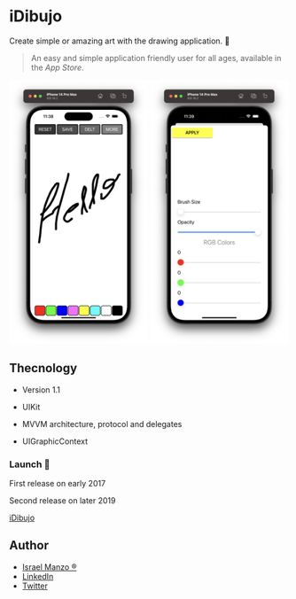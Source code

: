 # iDibujo
Create simple or amazing art with the drawing application. :iphone:

> An easy and simple application friendly user for all ages, available in the _App Store_.

<p align="center">
<img src="/img/one.png" width="250"> <img src="/img/two.png" width="250">
</p>

## Thecnology

- Version 1.1

- UIKit

- MVVM architecture, protocol and delegates

- UIGraphicContext

### Launch :rocket:
First release on early 2017

Second release on later 2019

[iDibujo](https://apps.apple.com/us/app/idibujo/id1237783038)

## Author
-  [Israel Manzo ®](http://israelmanzo.com)
- [LinkedIn](https://www.linkedin.com/in/israel-manzo/) 
- [Twitter](https://twitter.com/israman30)
